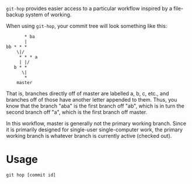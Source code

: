 `git-hop` provides easier access to a particular workflow inspired by a
file-backup system of working.

When using `git-hop`, your commit tree will look something like this:

           * ba
           |
    bb * * *
        \|/
         * * * a
         | |/
       b * *
          \|
           *
        master

That is, branches directly off of master are labelled a, b, c, etc., and
branches off of those have another letter appended to them.  Thus, you know
that the branch "aba" is the first branch off "ab", which is in turn the second
branch off "a", which is the first branch off master.

In this workflow, master is generally not the primary working branch.  Since it
is primarily designed for single-user single-computer work, the primary working
branch is whatever branch is currently active (checked out).

Usage
=====

`git hop [commit id]`

